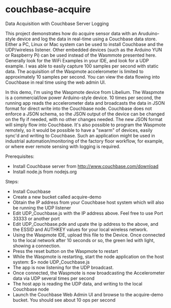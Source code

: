 couchbase-acquire
=================

Data Acquisition with Couchbase Server Logging

This project demonstrates how do acquire sensor data with an Aruduino-style device and log the data in real-time using a Couchbase data store. Either a PC, Linux or Mac system can be used to install Couchbase and the UDP/wireless listener. Other embedded devices (such as the Arduino YUN or Raspberry Pi) can be used instead of the Wasmmote presented here. Generally look for the WiFi Examples in your IDE, and look for a UDP example. I was able to easily capture 100 samples per second with static data. The acquisition of the Waspmote accelerometer is limited to approximately 10 samples per second. You can view the data flowing into Couchbase in real time using the web admin UI.

In this demo, I'm using the Waspmote device from Libelium. The Waspmote is a commercial/low power Arduino-style device. 10 times per second, the running app reads the accelerometer data and broadcasts the data in JSON format for direct write into the Couchbase node. Couchbase does not enforce a JSON schema, so the JSON output of the device can be changed on the fly if needed, with no other changes needed. The new JSON format will simply flow into Couchbase. It's also possible to program the Waspmote remotely, so it would be possible to have a "swarm" of devices, easily sync'd and writing to Couchbase. Such an application might be used in industrial automation/monitoring of the factory floor workflow, for example, or where ever remote sensing with logging is required.

Prerequisites:

* Install Couchbase server from http://www.couchbase.com/download
* Install node.js from nodejs.org



Steps:

* Install Couchbase
* Create a new bucket called acquire-demo
* Obtain the IP address from your Couchbase host system which will also be running the UDP listener
* Edit UDP_Couchbase.js with the IP address above. Feel free to use Port 33333 or another port
* Edit UDP_Couchbase.pde and upate the ip address to the above, and the ESSID and AUTHKEY values for your local wireless network.
* Using the Waspmote IDE, upload this file to the Device. Once connected to the local network after 10 seconds or so, the green led with light, showing a connection.
* Press the reset button on the Waspmote to restart
* While the Waspmote is restarting, start the node application on the host system: $> node UDP_Couchbase.js
* The app is now listening for the UDP broadcast.
* Once connected, the Waspmote is now broadcasting the Accelerometer data via UDP several times per second
* The host app is reading the UDP data, and writing to the local Couchbase node
* Launch the Couchbase Web Admin UI and browse to the acquire-demo bucket. You should see about 10 ops per second



